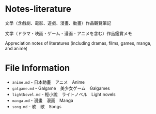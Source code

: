 # Notes-literature
文學（含戲劇、電影、遊戲、漫畫、動畫）作品觀覽筆記

文学（ドラマ・映画・ゲーム・漫画・アニメを含む）作品鑑賞メモ

Appreciation notes of literatures (including dramas, films, games, manga, and anime)

# File Information

- `anime.md` - 日本動畫　アニメ　Anime
- `galgame.md` - Galgame　美少女ゲーム　Galgames
- `lightNovel.md` - 輕小說　ライトノベル　Light novels
- `manga.md` - 漫畫　漫画　Manga
- `song.md` - 歌　歌　Songs
